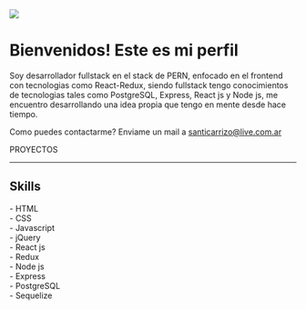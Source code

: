 <img src="https://image.freepik.com/foto-gratis/pantalla-escaneo-programador-su-reloj-inteligente-camara-telefono-inteligente_1098-18710.jpg"/>
<h1>Bienvenidos! Este es mi perfil</h1>
Soy desarrollador fullstack en el stack de PERN, enfocado en el frontend con tecnologias como React-Redux, siendo fullstack tengo conocimientos de tecnologias tales como PostgreSQL, Express, React js y Node js, me encuentro desarrollando una idea propia que tengo en mente desde hace tiempo.

Como puedes contactarme? Enviame un mail a santicarrizo@live.com.ar

PROYECTOS
<hr>

<h2> Skills </h2>
- HTML <br>
- CSS <br>
- Javascript <br>
- jQuery <br>
- React js<br>
- Redux<br>
- Node js<br>
- Express<br>
- PostgreSQL<br>
- Sequelize<br>
